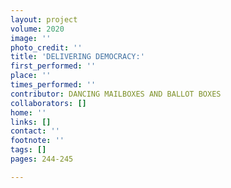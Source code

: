 ```yaml
---
layout: project
volume: 2020
image: ''
photo_credit: ''
title: 'DELIVERING DEMOCRACY:'
first_performed: ''
place: ''
times_performed: ''
contributor: DANCING MAILBOXES AND BALLOT BOXES
collaborators: []
home: ''
links: []
contact: ''
footnote: ''
tags: []
pages: 244-245

---
```




